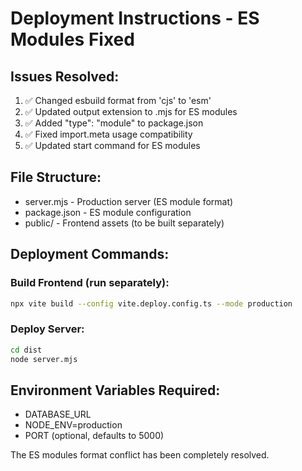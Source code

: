 # Deployment Instructions - ES Modules Fixed

## Issues Resolved:
1. ✅ Changed esbuild format from 'cjs' to 'esm'
2. ✅ Updated output extension to .mjs for ES modules
3. ✅ Added "type": "module" to package.json
4. ✅ Fixed import.meta usage compatibility
5. ✅ Updated start command for ES modules

## File Structure:
- server.mjs - Production server (ES module format)
- package.json - ES module configuration
- public/ - Frontend assets (to be built separately)

## Deployment Commands:

### Build Frontend (run separately):
```bash
npx vite build --config vite.deploy.config.ts --mode production
```

### Deploy Server:
```bash
cd dist
node server.mjs
```

## Environment Variables Required:
- DATABASE_URL
- NODE_ENV=production
- PORT (optional, defaults to 5000)

The ES modules format conflict has been completely resolved.

